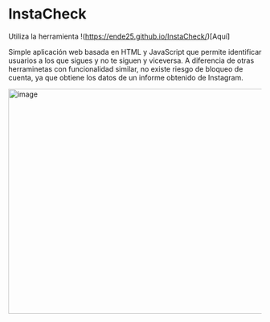 # InstaCheck
Utiliza la herramienta !(https://ende25.github.io/InstaCheck/)[Aquí]

Simple aplicación web basada en HTML y JavaScript que permite identificar usuarios a los que sigues y no te siguen y viceversa. A diferencia de otras herraminetas con funcionalidad similar, no existe riesgo de bloqueo de cuenta, ya que obtiene los datos de un informe obtenido de Instagram.

<img width="837" height="447" alt="image" src="https://github.com/user-attachments/assets/01839667-8517-4caf-85ed-a1af217276c4" />
